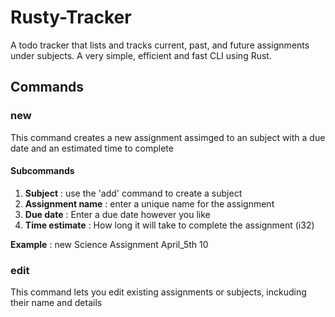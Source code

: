 # Rusty-Tracker
A todo tracker that lists and tracks current, past, and future assignments under subjects. A very simple, efficient and fast CLI using Rust.

## Commands

### new
This command creates a new assignment assimged to an subject with a due date and an estimated time to complete
#### Subcommands
1. **Subject** : use the 'add' command to create a subject
2. **Assignment name** : enter a unique name for the assignment
3. **Due date** : Enter a due date however you like 
4. **Time estimate** : How long it will take to complete the assignment (i32)

**Example** : new Science Assignment April_5th 10


### edit
This command lets you edit existing assignments or subjects, inckuding their name and details
